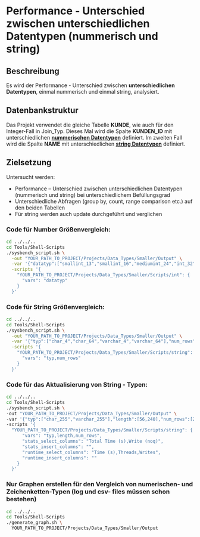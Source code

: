 # Performance - Unterschied zwischen unterschiedlichen Datentypen (nummerisch und string)

## Beschreibung

Es wird der Performance - Unterschied zwischen **unterschiedlichen Datentypen**, einmal nummerisch und einmal string, analysiert.

## Datenbankstruktur

Das Projekt verwendet die gleiche Tabelle **KUNDE**, wie auch für den Integer-Fall in Join_Typ.
Dieses Mal wird die Spalte **KUNDEN_ID** mit unterschiedlichen [**nummerischen Datentypen**](Scripts/int) definiert.
Im zweiten Fall wird die Spalte **NAME** mit unterschiedlichen [**string Datentypen**](Scripts/string) definiert.

## Zielsetzung
Untersucht werden:
- Performance – Unterschied zwischen unterschiedlichen Datentypen (nummerisch und string) bei unterschiedlichem Befüllungsgrad
- Unterschiedliche Abfragen (group by, count, range comparison etc.) auf den beiden Tabellen
- Für string werden auch update durchgeführt und verglichen

### Code für Number Größenvergleich:
```bash
cd ../../..
cd Tools/Shell-Scripts
./sysbench_script.sh \
  -out "YOUR_PATH_TO_PROJECT/Projects/Data_Types/Smaller/Output" \
  -var '{"datatyp":["smallint_13","smallint_16","mediumint_24","int_32","bigint_64","decimal_65"]}' \
  -scripts '{
    "YOUR_PATH_TO_PROJECT/Projects/Data_Types/Smaller/Scripts/int": {
      "vars": "datatyp"
    }
  }'
```

### Code für String Größenvergleich:
```bash
cd ../../..
cd Tools/Shell-Scripts
./sysbench_script.sh \
  -out "YOUR_PATH_TO_PROJECT/Projects/Data_Types/Smaller/Output" \
  -var '{"typ":["char_4","char_64","varchar_4","varchar_64"],"num_rows":[250]}' \
  -scripts '{
    "YOUR_PATH_TO_PROJECT/Projects/Data_Types/Smaller/Scripts/string": {
      "vars": "typ,num_rows"
    }
  }'
```

### Code für das Aktualisierung von String - Typen:
```bash
cd ../../..
cd Tools/Shell-Scripts
./sysbench_script.sh \
-out "YOUR_PATH_TO_PROJECT/Projects/Data_Types/Smaller/Output" \
-var '{"typ":["char_255","varchar_255"],"length":[56,240],"num_rows":[250]}' \
-scripts '{
  "YOUR_PATH_TO_PROJECT/Projects/Data_Types/Smaller/Scripts/string": {
      "vars": "typ,length,num_rows",
      "stats_select_columns": "Total Time (s),Write (noq)",
      "stats_insert_columns": "",
      "runtime_select_columns": "Time (s),Threads,Writes",
      "runtime_insert_columns": ""
    }
  }'
```

### Nur Graphen erstellen für den Vergleich von numerischen- und Zeichenketten-Typen (log und csv- files müssen schon bestehen)
```bash
cd ../../..
cd Tools/Shell-Scripts
./generate_graph.sh \
  YOUR_PATH_TO_PROJECT/Projects/Data_Types/Smaller/Output
```
